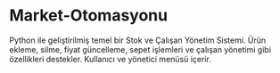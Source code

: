 # Market-Otomasyonu
Python ile geliştirilmiş temel bir Stok ve Çalışan Yönetim Sistemi. Ürün ekleme, silme, fiyat güncelleme, sepet işlemleri ve çalışan yönetimi gibi özellikleri destekler. Kullanıcı ve yönetici menüsü içerir. 

